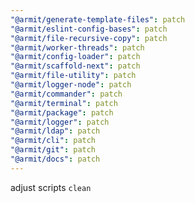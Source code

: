 ```yaml
---
"@armit/generate-template-files": patch
"@armit/eslint-config-bases": patch
"@armit/file-recursive-copy": patch
"@armit/worker-threads": patch
"@armit/config-loader": patch
"@armit/scaffold-next": patch
"@armit/file-utility": patch
"@armit/logger-node": patch
"@armit/commander": patch
"@armit/terminal": patch
"@armit/package": patch
"@armit/logger": patch
"@armit/ldap": patch
"@armit/cli": patch
"@armit/git": patch
"@armit/docs": patch
---
```


adjust scripts `clean`
